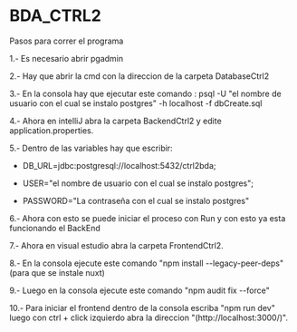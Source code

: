 # BDA_CTRL2

Pasos para correr el programa

1.- Es necesario abrir pgadmin

2.- Hay que abrir la cmd con la direccion de la carpeta DatabaseCtrl2

3.- En la consola hay que ejecutar este comando : psql -U "el nombre de usuario con el cual se instalo postgres" -h localhost -f dbCreate.sql

4.- Ahora en intelliJ abra la carpeta BackendCtrl2 y edite application.properties.

5.- Dentro de las variables hay que escribir: 

- DB_URL=jdbc:postgresql://localhost:5432/ctrl2bda;

- USER="el nombre de usuario con el cual se instalo postgres";

- PASSWORD="La contraseña con el cual se instalo postgres"

6.- Ahora con esto se puede iniciar el proceso con Run y con esto ya esta funcionando el BackEnd

7.- Ahora en visual estudio abra la carpeta FrontendCtrl2.

8.- En la consola ejecute este comando "npm install --legacy-peer-deps" (para que se instale nuxt)

9.- Luego en la consola ejecute este comando "npm audit fix --force"

10.- Para iniciar el frontend dentro de la consola escriba "npm run dev" luego con ctrl + click izquierdo abra la direccion "(http://localhost:3000/)".
